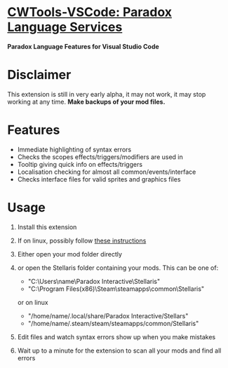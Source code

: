 # [CWTools-VSCode: Paradox Language Services](https://marketplace.visualstudio.com/items/tboby.cwtools-vscode)
**Paradox Language Features for Visual Studio Code**
# Disclaimer
This extension is still in very early alpha, it may not work, it may stop working at any time. 
**Make backups of your mod files.**
# Features
* Immediate highlighting of syntax errors
* Checks the scopes effects/triggers/modifiers are used in
* Tooltip giving quick info on effects/triggers
* Localisation checking for almost all common/events/interface
* Checks interface files for valid sprites and graphics files

# Usage
1. Install this extension
2. If on linux, possibly follow [these instructions](https://code.visualstudio.com/docs/setup/linux#_error-enospc)
3. Either open your mod folder directly
3. or open the Stellaris folder containing your mods. This can be one of:
    * "C:\Users\name\Paradox Interactive\Stellaris"
    * "C:\Program Files(x86)\Steam\steamapps\common\Stellaris"

    or on linux
    * "/home/name/.local/share/Paradox Interactive/Stellars"
    * "/home/name/.steam/steam/steamapps/common/Stellaris"
4. Edit files and watch syntax errors show up when you make mistakes
5. Wait up to a minute for the extension to scan all your mods and find all errors

